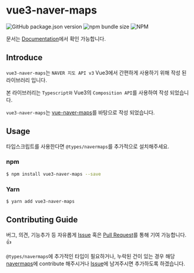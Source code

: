 # <h1>vue3-naver-maps</h1>

![GitHub package.json version](https://img.shields.io/github/package-json/v/dongkyuuuu/vue3-naver-maps)
![npm bundle size](https://img.shields.io/bundlephobia/min/vue3-naver-maps)
![NPM](https://img.shields.io/npm/l/vue3-naver-maps)

문서는 [Documentation](https://dongkyuuuu.github.io/vue3-naver-maps/)에서 확인 가능합니다.

## Introduce

`vue3-naver-maps`는 `NAVER 지도 API v3` Vue3에서 간편하게 사용하기 위해 작성 된 라이브러리 입니다.

본 라이브러리는 `Typescript와` Vue3의 `Composition API`를 사용하여 작성 되었습니다.

`vue3-naver-maps`는 [vue-naver-maps](https://github.com/Shin-JaeHeon/vue-naver-maps)를 바탕으로 작성 되었습니다.

## Usage

타입스크립트를 사용한다면 `@types/navermaps`를 추가적으로 설치해주세요.

### npm

```bash
$ npm install vue3-naver-maps --save
```

### Yarn

```bash
$ yarn add vue3-naver-maps
```

## Contributing Guide

버그, 의견, 기능추가 등 자유롭게 [Issue](https://github.com/DongKyuuuu/vue3-naver-maps/issues) 혹은 [Pull Request](https://github.com/DongKyuuuu/vue3-naver-maps/pulls)를 통해 기여 가능합니다. 👍

`@types/navermaps`에 추가적인 타입이 필요하거나, 누락된 건이 있는 경우 해당 [navermaps](https://github.com/DefinitelyTyped/DefinitelyTyped/tree/master/types/navermaps)에 contribute 해주시거나 [Issue](https://github.com/DongKyuuuu/vue3-naver-maps/issues)에 남겨주시면 추가하도록 하겠습니다.
